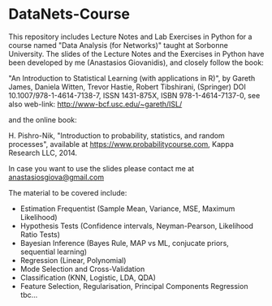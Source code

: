 # DataNets-Course
This repository includes Lecture Notes and Lab Exercises in Python for a course named "Data Analysis (for Networks)" taught at Sorbonne University. 
The slides of the Lecture Notes and the Exercises in Python have been developed by me (Anastasios Giovanidis), and closely follow the book:

"An Introduction to Statistical Learning (with applications in R)", by Gareth James, Daniela Witten, Trevor Hastie, Robert Tibshirani, (Springer) DOI 10.1007/978-1-4614-7138-7, ISSN 1431-875X, ISBN 978-1-4614-7137-0, see also web-link: http://www-bcf.usc.edu/~gareth/ISL/

and the online book:

H. Pishro-Nik, "Introduction to probability, statistics, and random processes", available at https://www.probabilitycourse.com, Kappa Research LLC, 2014.

In case you want to use the slides please contact me at anastasiosgiova@gmail.com

The material to be covered include:
- Estimation Frequentist (Sample Mean, Variance, MSE, Maximum Likelihood)
- Hypothesis Tests (Confidence intervals, Neyman-Pearson, Likelihood Ratio Tests)
- Bayesian Inference (Bayes Rule, MAP vs ML, conjucate priors, sequential learning)
- Regression (Linear, Polynomial)
- Mode Selection and Cross-Validation
- Classification (KNN, Logistic, LDA, QDA)
- Feature Selection, Regularisation, Principal Components Regression
tbc...
